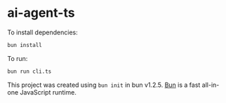 # ai-agent-ts

To install dependencies:

```bash
bun install
```

To run:

```bash
bun run cli.ts
```

This project was created using `bun init` in bun v1.2.5. [Bun](https://bun.sh) is a fast all-in-one JavaScript runtime.
